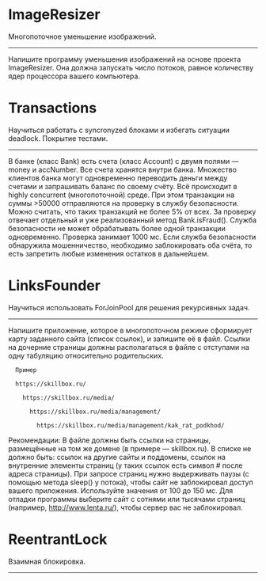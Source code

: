 # ImageResizer
Многопоточное уменьшение изображений.
_______________________________________

Напишите программу уменьшения изображений на основе проекта ImageResizer. Она должна запускать число потоков, равное количеству ядер процессора вашего компьютера.

# Transactions
Научиться работать с syncronyzed блоками и избегать ситуации deadlock. Покрытие тестами.
_______________________________________

В банке (класс Bank) есть счета (класс Account) с двумя полями — money и accNumber.
Все счета хранятся внутри банка. Множество клиентов банка могут одновременно переводить деньги между счетами и запрашивать баланс по своему счёту. Всё происходит в highly concurrent (многопоточной) среде.
При этом транзакции на суммы >50000 отправляются на проверку в службу безопасности. Можно считать, что таких транзакций не более 5% от всех. За проверку отвечает отдельный и уже реализованный метод Bank.isFraud().
Служба безопасности не может обрабатывать более одной транзакции одновременно. Проверка занимает 1000 мс.
Если служба безопасности обнаружила мошенничество, необходимо заблокировать оба счёта, то есть запретить любые изменения остатков в дальнейшем.

# LinksFounder
Научиться использовать ForJoinPool для решения рекурсивных задач.
_______________________________________

Напишите приложение, которое в многопоточном режиме сформирует карту заданного сайта (список ссылок), и запишите её в файл. Ссылки на дочерние страницы должны располагаться в файле с отступами на одну табуляцию относительно родительских. 

      Пример

      https://skillbox.ru/

        https://skillbox.ru/media/

          https://skillbox.ru/media/management/

            https://skillbox.ru/media/management/kak_rat_podkhod/

Рекомендации:
В файле должны быть ссылки на страницы, размещённые на том же домене (в примере — skillbox.ru). В списке не должно быть: 
ссылок на другие сайты и поддомены,
ссылок на внутренние элементы страниц (у таких ссылок есть символ # после адреса страницы).
При запросе страниц нужно выдерживать паузы (с помощью метода sleep() у потока), чтобы сайт не заблокировал доступ вашего приложения. Используйте значения от 100 до 150 мс.
Для отладки программы выберите сайт с сотнями или тысячами страниц (например, http://www.lenta.ru/), чтобы сервер вас не заблокировал.

# ReentrantLock
Взаимная блокировка.
_______________________________________
